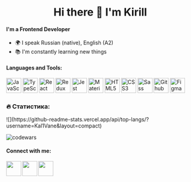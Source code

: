 ### 
<div id="header" align="center">
 <h1 align="center">Hi there 👋 I'm Kirill</h1>
</div>

#### I'm a Frontend Developer 
- 🌍 I speak Russian (native), English (A2)
- 📚 I'm constantly learning new things

#### Languages and Tools:
<p>
  <img height="40px" alt="JavaScript" src="https://cdn.jsdelivr.net/gh/devicons/devicon/icons/javascript/javascript-original.svg" />
  <img height="40px" alt="TypeScript" src="https://cdn.jsdelivr.net/gh/devicons/devicon/icons/typescript/typescript-original.svg" />
  <img height="40px" alt="React" src="https://cdn.jsdelivr.net/gh/devicons/devicon/icons/react/react-original.svg" />
  <img height="40px" alt="Redux" src="https://cdn.jsdelivr.net/gh/devicons/devicon/icons/redux/redux-original.svg" />  
  <img height="40px" alt="Jest" src="https://cdn.jsdelivr.net/gh/devicons/devicon/icons/jest/jest-plain.svg" />
  <img height="40px" alt="Material-UI" src="https://cdn.jsdelivr.net/gh/devicons/devicon/icons/materialui/materialui-original.svg" />          
  <img height="40px" alt="HTML5" src="https://cdn.jsdelivr.net/gh/devicons/devicon/icons/html5/html5-original.svg" /> 
  <img height="40px" alt="CSS3" src="https://cdn.jsdelivr.net/gh/devicons/devicon/icons/css3/css3-original.svg" />
  <img height="40px" alt="Sass" src="https://cdn.jsdelivr.net/gh/devicons/devicon/icons/sass/sass-original.svg" /> 
  <img height="40px" alt="Github" src="https://cdn.jsdelivr.net/gh/devicons/devicon/icons/github/github-original.svg" /> 
  <img height="40px" alt="Figma" src="https://cdn.jsdelivr.net/gh/devicons/devicon/icons/figma/figma-original.svg" />
</p>

### :fire: Статистика:

<div id="stats" >
 <p>![](https://github-readme-stats.vercel.app/api/top-langs/?username=Kal1Vane&layout=compact)</p>
  <a><img src="https://www.codewars.com/users/Kal1Vane/badges/small" alt="codewars"></a>
</div>

####  Connect with me:
<section>
  <a href="mailto:http://kal1vane.job@gmail.com/">
    <img align="left" width="40px" src="https://cdn1.iconfinder.com/data/icons/business-finance-vol-3-39/512/mailbox_mail_post_email-128.png" />
  </a>
  <a href="https://t.me/Kal1Vane">
    <img align="left" width="40px" src="https://cdn4.iconfinder.com/data/icons/logos-and-brands/512/335_Telegram_logo-128.png" />
  </a>
  <a href="https://www.linkedin.com/in/kirill-davletshin-419b98241/">
    <img align="left"  width="40px" src="https://cdn.jsdelivr.net/gh/devicons/devicon/icons/linkedin/linkedin-original.svg" />
  </a>
</section>
